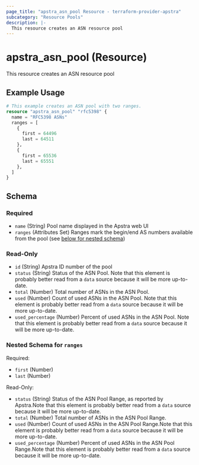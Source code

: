 ```yaml
---
page_title: "apstra_asn_pool Resource - terraform-provider-apstra"
subcategory: "Resource Pools"
description: |-
  This resource creates an ASN resource pool
---
```


# apstra_asn_pool (Resource)

This resource creates an ASN resource pool


## Example Usage

```terraform
# This example creates an ASN pool with two ranges.
resource "apstra_asn_pool" "rfc5398" {
  name = "RFC5398 ASNs"
  ranges = [
    {
      first = 64496
      last = 64511
    },
    {
      first = 65536
      last = 65551
    },
  ]
}
```

<!-- schema generated by tfplugindocs -->
## Schema

### Required

- `name` (String) Pool name displayed in the Apstra web UI
- `ranges` (Attributes Set) Ranges mark the begin/end AS numbers available from the pool (see [below for nested schema](#nestedatt--ranges))

### Read-Only

- `id` (String) Apstra ID number of the pool
- `status` (String) Status of the ASN Pool. Note that this element is probably better read from a `data` source because it will be more up-to-date.
- `total` (Number) Total number of ASNs in the ASN Pool.
- `used` (Number) Count of used ASNs in the ASN Pool. Note that this element is probably better read from a `data` source because it will be more up-to-date.
- `used_percentage` (Number) Percent of used ASNs in the ASN Pool. Note that this element is probably better read from a `data` source because it will be more up-to-date.

<a id="nestedatt--ranges"></a>
### Nested Schema for `ranges`

Required:

- `first` (Number)
- `last` (Number)

Read-Only:

- `status` (String) Status of the ASN Pool Range, as reported by Apstra.Note that this element is probably better read from a `data` source because it will be more up-to-date.
- `total` (Number) Total number of ASNs in the ASN Pool Range.
- `used` (Number) Count of used ASNs in the ASN Pool Range.Note that this element is probably better read from a `data` source because it will be more up-to-date.
- `used_percentage` (Number) Percent of used ASNs in the ASN Pool Range.Note that this element is probably better read from a `data` source because it will be more up-to-date.



